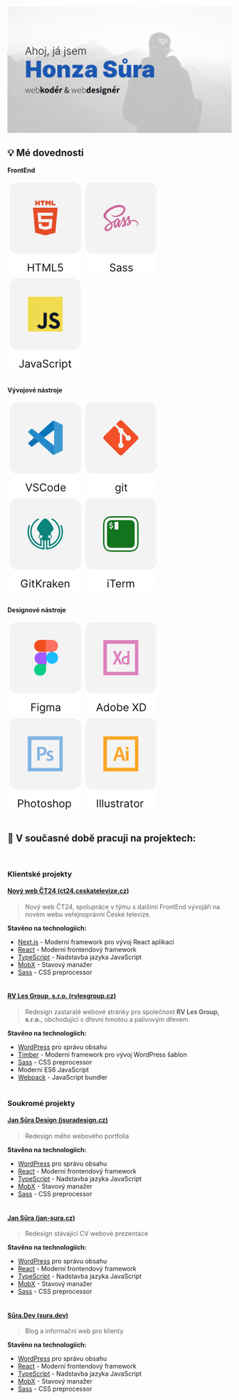 <picture>
  <source media="(prefers-color-scheme: dark)" srcset="https://github.com/jsuradesign/jsuradesign/blob/master/assets/hero-bg-dark.png?raw=true">
  <img src="https://github.com/jsuradesign/jsuradesign/blob/master/assets/hero-bg-light.png?raw=true">
</picture>

<br />

## 💡 Mé dovednosti

**FrontEnd**

<div>
    <picture>
        <source media="(prefers-color-scheme: dark)" srcset="https://github.com/jsuradesign/jsuradesign/blob/master/assets/html-dark.svg?raw=true">
        <img align="left" src="https://github.com/jsuradesign/jsuradesign/blob/master/assets/html-light.svg?raw=true" title="HTML5" vspace="5" hspace="5">
    </picture>
    <picture>
        <source media="(prefers-color-scheme: dark)" srcset="https://github.com/jsuradesign/jsuradesign/blob/master/assets/sass-dark.svg?raw=true">
        <img align="left" src="https://github.com/jsuradesign/jsuradesign/blob/master/assets/sass-light.svg?raw=true" title="Sass" vspace="5" hspace="5">
    </picture>
    <picture>
        <source media="(prefers-color-scheme: dark)" srcset="https://github.com/jsuradesign/jsuradesign/blob/master/assets/javascript-dark.svg?raw=true">
        <img align="left" src="https://github.com/jsuradesign/jsuradesign/blob/master/assets/javascript-light.svg?raw=true" title="JavaScript" vspace="5" hspace="5">
    </picture>
</div>
<br clear="left"/>
<br />

**Vývojové nástroje**

<div>
    <picture>
        <source media="(prefers-color-scheme: dark)" srcset="https://github.com/jsuradesign/jsuradesign/blob/master/assets/vscode-dark.svg?raw=true">
        <img align="left" src="https://github.com/jsuradesign/jsuradesign/blob/master/assets/vscode-light.svg?raw=true" title="Visual Studio Code" vspace="5" hspace="5">
    </picture>
    <picture>
        <source media="(prefers-color-scheme: dark)" srcset="https://github.com/jsuradesign/jsuradesign/blob/master/assets/git-dark.svg?raw=true">
        <img align="left" src="https://github.com/jsuradesign/jsuradesign/blob/master/assets/git-light.svg?raw=true" title="git" vspace="5" hspace="5">
    </picture>
    <picture>
        <source media="(prefers-color-scheme: dark)" srcset="https://github.com/jsuradesign/jsuradesign/blob/master/assets/gitkraken-dark.svg?raw=true">
        <img align="left" src="https://github.com/jsuradesign/jsuradesign/blob/master/assets/gitkraken-light.svg?raw=true" title="GitKraken" vspace="5" hspace="5">
    </picture>
    <picture>
        <source media="(prefers-color-scheme: dark)" srcset="https://github.com/jsuradesign/jsuradesign/blob/master/assets/iterm-dark.svg?raw=true">
        <img align="left" src="https://github.com/jsuradesign/jsuradesign/blob/master/assets/iterm-light.svg?raw=true" title="iTerm2" vspace="5" hspace="5">
    </picture>
</div>
<br clear="left"/>
<br />

**Designové nástroje**

<div>
    <picture>
        <source media="(prefers-color-scheme: dark)" srcset="https://github.com/jsuradesign/jsuradesign/blob/master/assets/figma-dark.svg?raw=true">
        <img align="left" src="https://github.com/jsuradesign/jsuradesign/blob/master/assets/figma-light.svg?raw=true" title="Figma" vspace="5" hspace="5">
    </picture>
    <picture>
        <source media="(prefers-color-scheme: dark)" srcset="https://github.com/jsuradesign/jsuradesign/blob/master/assets/xd-dark.svg?raw=true">
        <img align="left" src="https://github.com/jsuradesign/jsuradesign/blob/master/assets/xd-light.svg?raw=true" title="Adobe XD" vspace="5" hspace="5">
    </picture>
    <picture>
        <source media="(prefers-color-scheme: dark)" srcset="https://github.com/jsuradesign/jsuradesign/blob/master/assets/photoshop-dark.svg?raw=true">
        <img align="left" src="https://github.com/jsuradesign/jsuradesign/blob/master/assets/photoshop-light.svg?raw=true" title="Adobe Photoshop" vspace="5" hspace="5">
    </picture>
    <picture>
        <source media="(prefers-color-scheme: dark)" srcset="https://github.com/jsuradesign/jsuradesign/blob/master/assets/illustrator-dark.svg?raw=true">
        <img align="left" src="https://github.com/jsuradesign/jsuradesign/blob/master/assets/illustrator-light.svg?raw=true" title="Adobe Illustrator" vspace="5" hspace="5">
    </picture>
</div>
<br clear="left"/>

<br />

## 🔭 V současné době pracuji na projektech:

<br />

### **Klientské projekty**

#### [Nový web ČT24 (ct24.ceskatelevize.cz)](https://ct24.ceskatelevize.cz/)

> Nový web ČT24, spolupráce v týmu s dalšími FrontEnd vývojáři na novém webu veřejnoprávní České televize.

**Stavěno na technologiích:**

-   [Next.js](https://nextjs.org/) - Moderní framework pro vývoj React aplikací
-   [React](https://reactjs.org/) - Moderní frontendový framework
-   [TypeScript](https://www.typescriptlang.org/) - Nadstavba jazyka JavaScript
-   [MobX](https://mobx.js.org/) - Stavový manažer
-   [Sass](https://sass-lang.com/) - CSS preprocessor
    <br />
    <br />

#### [RV Les Group, s.r.o. (rvlesgroup.cz)](https://rvlesgroup.cz)

> Redesign zastaralé webové stránky pro společnost **RV Les Group, s.r.o.**, obchodující s dřevní hmotou a palivovým dřevem.

**Stavěno na technologiích:**

-   [WordPress](https://wordpress.org) pro správu obsahu
-   [Timber](https://www.upstatement.com/timber/) - Moderní framework pro vývoj WordPress šablon
-   [Sass](https://sass-lang.com/) - CSS preprocessor
-   Moderní ES6 JavaScript
-   [Webpack](https://webpack.js.org/) - JavaScript bundler
    <br /><br />

### **Soukromé projekty**

#### [Jan Sůra Design (jsuradesign.cz)](https://github.com/jsuradesign/jsuradesign.cz)

> Redesign mého webového portfolia

**Stavěno na technologiích:**

-   [WordPress](https://wordpress.org) pro správu obsahu
-   [React](https://reactjs.org/) - Moderní frontendový framework
-   [TypeScript](https://www.typescriptlang.org/) - Nadstavba jazyka JavaScript
-   [MobX](https://mobx.js.org/) - Stavový manažer
-   [Sass](https://sass-lang.com/) - CSS preprocessor
    <br /><br />

#### [Jan Sůra (jan-sura.cz)](https://jan-sura.cz)

> Redesign stávající CV webové prezentace

**Stavěno na technologiích:**

-   [WordPress](https://wordpress.org) pro správu obsahu
-   [React](https://reactjs.org/) - Moderní frontendový framework
-   [TypeScript](https://www.typescriptlang.org/) - Nadstavba jazyka JavaScript
-   [MobX](https://mobx.js.org/) - Stavový manažer
-   [Sass](https://sass-lang.com/) - CSS preprocessor
    <br /><br />

#### [Sůra.Dev (sura.dev)](https://sura.dev)

> Blog a informační web pro klienty

**Stavěno na technologiích:**

-   [WordPress](https://wordpress.org) pro správu obsahu
-   [React](https://reactjs.org/) - Moderní frontendový framework
-   [TypeScript](https://www.typescriptlang.org/) - Nadstavba jazyka JavaScript
-   [MobX](https://mobx.js.org/) - Stavový manažer
-   [Sass](https://sass-lang.com/) - CSS preprocessor
    <br />

<!--

### Hi there 👋

**jsuradesign/jsuradesign** is a ✨ _special_ ✨ repository because its `README.md` (this file) appears on your GitHub profile.

Here are some ideas to get you started:

-   🔭 I’m currently working on ...
-   🌱 I’m currently learning ...
-   👯 I’m looking to collaborate on ...
-   🤔 I’m looking for help with ...
-   💬 Ask me about ...
-   📫 How to reach me: ...
-   😄 Pronouns: ...
-   ⚡ Fun fact: ...
    -->
